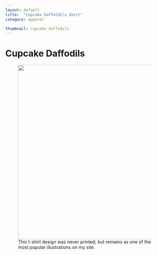 ```yaml
---
layout: default
title:  "Cupcake Daffoldils Shirt"
category: apparel

thumbnail: cupcake_daffodils
---
```


# Cupcake Daffodils

<figure>
	<img src="{{ site.baseurl}}/images/cupcake_daffodils.gif" width="790" height="550">
	<figcaption>This t-shirt design was never printed, but remains as one of the most popular illustrations on my site.</figcaption>
</figure>
